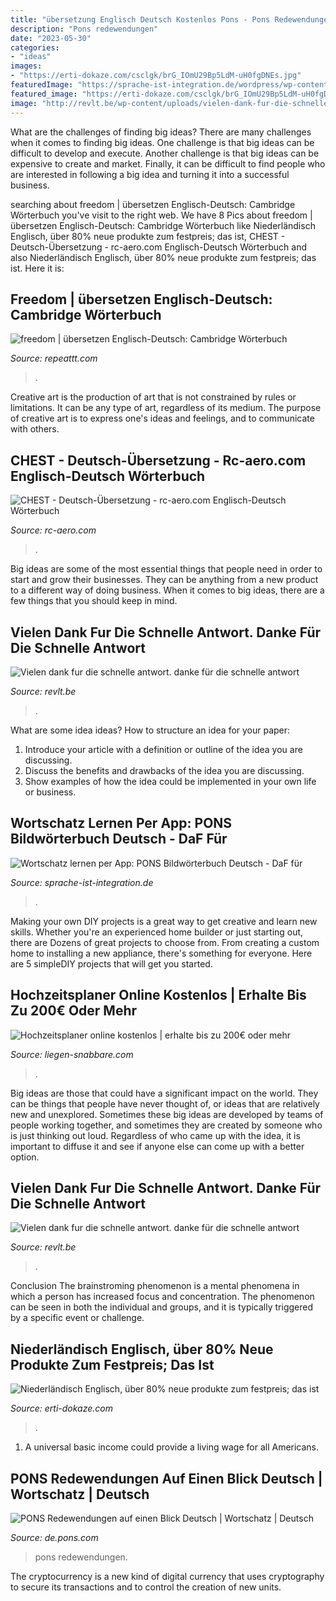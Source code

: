 ```yaml
---
title: "übersetzung Englisch Deutsch Kostenlos Pons - Pons Redewendungen"
description: "Pons redewendungen"
date: "2023-05-30"
categories:
- "ideas"
images:
- "https://erti-dokaze.com/csclgk/brG_IOmU29Bp5LdM-uH0fgDNEs.jpg"
featuredImage: "https://sprache-ist-integration.de/wordpress/wp-content/uploads/2015/11/pons_bilderwoerterbuch_app1-694x1024.jpg"
featured_image: "https://erti-dokaze.com/csclgk/brG_IOmU29Bp5LdM-uH0fgDNEs.jpg"
image: "http://revlt.be/wp-content/uploads/vielen-dank-fur-die-schnelle-antwort-7.jpg"
---
```



What are the challenges of finding big ideas?
There are many challenges when it comes to finding big ideas. One challenge is that big ideas can be difficult to develop and execute. Another challenge is that big ideas can be expensive to create and market. Finally, it can be difficult to find people who are interested in following a big idea and turning it into a successful business.

	

		
searching about freedom | übersetzen Englisch-Deutsch: Cambridge Wörterbuch you've visit to the right web. We have 8 Pics about freedom | übersetzen Englisch-Deutsch: Cambridge Wörterbuch like Niederländisch Englisch, über 80% neue produkte zum festpreis; das ist, CHEST - Deutsch-Übersetzung - rc-aero.com Englisch-Deutsch Wörterbuch and also Niederländisch Englisch, über 80% neue produkte zum festpreis; das ist. Here it is:
		
    
## Freedom | übersetzen Englisch-Deutsch: Cambridge Wörterbuch

<img loading=lazy src="https://i.ytimg.com/vi/3oEkD1PRlcE/maxresdefault.jpg" onerror="this.onerror=null;this.src='https://tse4.mm.bing.net/th?id=OIP.e7C0C-e505EVddcoj6vODgHaEK&amp;pid=15.1';" alt="freedom | übersetzen Englisch-Deutsch: Cambridge Wörterbuch">

_Source: repeattt.com_

>. 

	

Creative art is the production of art that is not constrained by rules or limitations. It can be any type of art, regardless of its medium. The purpose of creative art is to express one's ideas and feelings, and to communicate with others.

    
## CHEST - Deutsch-Übersetzung - Rc-aero.com Englisch-Deutsch Wörterbuch

<img loading=lazy src="https://i.ytimg.com/vi/2i0jGfGkRPU/maxresdefault.jpg" onerror="this.onerror=null;this.src='https://tse2.mm.bing.net/th?id=OIP.gIlBJCzylEYrCsra135shgHaEK&amp;pid=15.1';" alt="CHEST - Deutsch-Übersetzung - rc-aero.com Englisch-Deutsch Wörterbuch">

_Source: rc-aero.com_

>. 

	

Big ideas are some of the most essential things that people need in order to start and grow their businesses. They can be anything from a new product to a different way of doing business. When it comes to big ideas, there are a few things that you should keep in mind. 

    
## Vielen Dank Fur Die Schnelle Antwort. Danke Für Die Schnelle Antwort

<img loading=lazy src="http://revlt.be/wp-content/uploads/vielen-dank-fur-die-schnelle-antwort-7.jpg" onerror="this.onerror=null;this.src='https://tse3.mm.bing.net/th?id=OIP.oSWIWSqLiIJnJ62WIPvKVwHaCu&amp;pid=15.1';" alt="Vielen dank fur die schnelle antwort. danke für die schnelle antwort">

_Source: revlt.be_

>. 

	

What are some idea ideas?
How to structure an idea for your paper:
1) Introduce your article with a definition or outline of the idea you are discussing.
2) Discuss the benefits and drawbacks of the idea you are discussing.
3) Show examples of how the idea could be implemented in your own life or business.

    
## Wortschatz Lernen Per App: PONS Bildwörterbuch Deutsch - DaF Für

<img loading=lazy src="https://sprache-ist-integration.de/wordpress/wp-content/uploads/2015/11/pons_bilderwoerterbuch_app1-694x1024.jpg" onerror="this.onerror=null;this.src='https://tse2.mm.bing.net/th?id=OIP.BvgJpdAF1yI6x-eqP-byQQHaK7&amp;pid=15.1';" alt="Wortschatz lernen per App: PONS Bildwörterbuch Deutsch - DaF für">

_Source: sprache-ist-integration.de_

>. 

	

Making your own DIY projects is a great way to get creative and learn new skills. Whether you're an experienced home builder or just starting out, there are Dozens of great projects to choose from. From creating a custom home to installing a new appliance, there's something for everyone. Here are 5 simpleDIY projects that will get you started.

    
## Hochzeitsplaner Online Kostenlos | Erhalte Bis Zu 200€ Oder Mehr

<img loading=lazy src="https://liegen-snabbare.com/rmkna/zofFKgMz-se2RP5HYMkLDgAAAA.jpg" onerror="this.onerror=null;this.src='https://tse4.mm.bing.net/th?id=OIP._6HuquDlRHvK8MCPFFhJzQAAAA&amp;pid=15.1';" alt="Hochzeitsplaner online kostenlos | erhalte bis zu 200€ oder mehr">

_Source: liegen-snabbare.com_

>. 

	

Big ideas are those that could have a significant impact on the world. They can be things that people have never thought of, or ideas that are relatively new and unexplored. Sometimes these big ideas are developed by teams of people working together, and sometimes they are created by someone who is just thinking out loud. Regardless of who came up with the idea, it is important to diffuse it and see if anyone else can come up with a better option.

    
## Vielen Dank Fur Die Schnelle Antwort. Danke Für Die Schnelle Antwort

<img loading=lazy src="http://revlt.be/wp-content/uploads/vielen-dank-fur-die-schnelle-antwort-14.png" onerror="this.onerror=null;this.src='https://tse2.mm.bing.net/th?id=OIP.gbtxqYxmqpGytnWwY9P6CQHaOx&amp;pid=15.1';" alt="Vielen dank fur die schnelle antwort. danke für die schnelle antwort">

_Source: revlt.be_

>. 

	

Conclusion
The brainstroming phenomenon is a mental phenomena in which a person has increased focus and concentration. The phenomenon can be seen in both the individual and groups, and it is typically triggered by a specific event or challenge.

    
## Niederländisch Englisch, über 80% Neue Produkte Zum Festpreis; Das Ist

<img loading=lazy src="https://erti-dokaze.com/csclgk/brG_IOmU29Bp5LdM-uH0fgDNEs.jpg" onerror="this.onerror=null;this.src='https://tse3.mm.bing.net/th?id=OIP.d1_uB3zrV68SZIWB07ZgwAAAAA&amp;pid=15.1';" alt="Niederländisch Englisch, über 80% neue produkte zum festpreis; das ist">

_Source: erti-dokaze.com_

>. 

	

1. A universal basic income could provide a living wage for all Americans.

    
## PONS Redewendungen Auf Einen Blick Deutsch | Wortschatz | Deutsch

<img loading=lazy src="https://de.pons.com/shop/media/image/de/fe/45/e110_pk1200774_fhires_600x600@2x.jpg" onerror="this.onerror=null;this.src='https://tse2.mm.bing.net/th?id=OIP.4MSDeOlagWzoORXI9dL9OAHaKa&amp;pid=15.1';" alt="PONS Redewendungen auf einen Blick Deutsch | Wortschatz | Deutsch">

_Source: de.pons.com_

>pons redewendungen. 

	

The cryptocurrency is a new kind of digital currency that uses cryptography to secure its transactions and to control the creation of new units.

